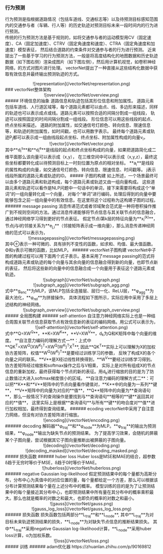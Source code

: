 ### 行为预测
行为预测是指根据道路情况（包括车道线、交通标志等）以及待预测目标感知范围内的交通参与者（车辆、行人等）的历史轨迹对预测目标未来一段时间内的行为进行预测。  
传统的行为预测方法是基于规则的，如将交通参与者的运动模型用CV（固定速度）、CA（固定加速度）、CTRV（固定角速度和速度）、CTRA（固定角速度和加速度）模型表征，
然后结合道路的约束条件对交通参与者的行为进行预测。 
近来提出了一些基于学习的行为预测方法，一般是将高度结构化的地图数据和历史轨迹数据（如下图右侧）渲染成图片（如下图左侧），然后用计算机视觉，如卷积神经网络，的方式对图片进行处理。
vectorNet提出了一种直接从这些结构化数据中获取有效信息并最终输出预测轨迹的方式。
<center> 
![representation](/vectorNet/representation.png)
</center> 
### vectorNet整体架构
<center> 
![overview](/vectorNet/overview.png)
</center> 
##### 环境信息的抽象
道路信息和轨迹包括其形位信息和附加属性。
道路元素包括车道线、人行道区域等，每个道路元素都可以由点、线、多边形来描述，同样的轨迹也可以表示成点或线。道路元素可以按照合适的间隔分割成一组线段，
轨迹可以按照固定的时间间隔分割成一组线段。
形位信息可以用这些线段的起点、终点坐标来描述。
道路的附加属性，如交通信号灯颜色、转向信息、限速信息等，和轨迹的附加属性，如时间戳，也可以用数字表示。
最终每个道路元素或轨迹P<sub>j</sub>都可以表示成一组由线段起点坐标、终点坐标、附加属性构成的向量v<sub>i</sub>，
<center> 
![vector](/vectorNet/vector.png)
</center> 
其中**d<sub>i</sub><sup>s</sup>**和**d<sub>i</sub><sup>e</sup>**是线段的起点和终点坐标构成的向量，如果把道路简化成二维平面那么该向量可以表示成（x,y），
在三维空间中可以表示成（x,y,z），最终这些坐标都要转化成以待预测目标上一时刻位置为原点的相对坐标。
**a<sub>i</sub>**是线段的属性构成的向量，如交通信号灯颜色、转向信息、限速信息、时间戳等。
j表示线段所属的道路元素或轨迹的ID。
##### 子图的构建
如上所述，一个场景最终可以由多个道路元素和轨迹构成，每个道路元素或轨迹又由一组向量构成。
这些道路元素和轨迹可以看作是NLP问题中一句话中的单词，接下来需要将构成这个“单词”的一组向量转化成一个向量，
对每个“单词”进行编码，处理后得到的向量中要能够包含之前一组向量中的有效信息。在这里将这个过程称为这构建子图的过程。
###### message passing
消息传递范式或者邻域聚合范式是一种将卷积操作推广到不规则空间的方法。通过消息传递能够将节点信息与其关联节点的信息融合，通过神经网络学习得到更好的节点表征。
假定节点i第k层的特征向量为**x<sub>i</sub><sup>(k)</sup>**，节点j与i的邻接关系为**e<sub>j,i</sub>**（邻接矩阵表示成一维向量），那么消息传递神经网络的范式可以表示为，
<center> 
![messagepassing](/vectorNet/messagepassing.png)
</center> 
其中⊕表示一种可微的、具有排列不变性的函数，如求和、均值、最大值函数。Φ和γ表示可微的函数，比如MLP。
###### vectorNet子图构建
vectorNet中子图的构建过程可以用下面两个式子表示。基本采用了message passing的范式将构成道路元素或轨迹的每个向量与其余向量的信息融合得到新的向量，也即节点新的表征，
然后将这些新的向量中的信息融合成一个向量用于表征这个道路元素或轨迹。
<center> 
![subgraph](/vectorNet/subgraph.png)
</center> 
<center> 
![subgraph_agg](/vectorNet/subgraph_agg.png)
</center> 
式中**g<sub>enc</sub>**为MLP，该MLP包括全连接层、层归一化、ReLU层，**φ<sub>agg</sub>**为最大池化，**φ<sub>rel</sub>**为拼接操作。
具体流程如下图所示，实际应用中采用了多层上述结构的神经网络。
<center> 
![subgraph_overview](/vectorNet/subgraph_overview.png)
</center> 
##### 全局图构建
###### self-attention
自注意力神经网络实际上也是一种结合周围关联节点信息获取节点有效信息新的表征的编码网络。用公式可以表示为，
<center> 
![self-attention](/vectorNet/self-attention.png)
</center> 
式中**Q=XW<sup>Q</sup>**，**K=XW<sup>K</sup>**，**V=XW<sup>V</sup>**，d<sub>k</sub>为Q和K矩阵中每个向量的维度。  
**自注意力编码的理解方式一**：上式中**QK<sup>T</sup>=XW<sup>Q</sup>(XW<sup>K</sup>)<sup>T</sup>=XW<sup>Q</sup>(W<sup>K</sup>)<sup>T</sup>X<sup>T</sup>**,
因此**QK<sup>T</sup>**实际上可以理解为X的加权协方差矩阵，权值**W<sup>Q</sup>(W<sup>K</sup>)<sup>T</sup>**是要经过训练学习的参数，
反映了构成X的各个向量之间的联系。**V**是X经过线性转换得到，**W<sup>V</sup>**要经过训练学习得到。协方差矩阵经过缩放和softmax操作之后与V相乘，
实际上是对所有组成X的节点信息的重新加权，最终获得每个节点的新的表征。用d<sub>k</sub>进行缩放的目的是为了防止数值过大进入softmax梯度很小的区域。  
**自注意力编码的理解方式二**：可以把**K**和**V**矩阵中的节点向量看作键值对，**K**中的向量为一系列**键**，
**V**矩阵中的向量为对应的**值**，**Q**矩阵中的向量为**查询语句**，那么一般情况下的查询操作是要找到与**查询语句**相等的**键**返回其对应的**值**，
这里实际上是根据**查询语句**与所有**键**的吻合度对**值**进行加权相加，最终得到查询结果。
###### ecoding
vectorNet中采用了自注意力网络，但没有对协方差矩阵进行缩放。
<center> 
![encoding](/vectorNet/encoding.png)
</center> 
###### decoding
解码器**φ<sub>traj</sub>**和**φ<sub>node</sub>**为MLP。**φ<sub>traj</sub>**的输出为预测结果，**φ<sub>node</sub>**输出为缺失节点的预测结果。
为了提高学习效果，会随机的屏蔽某个子图向量，尝试根据其它子图向量推断出被屏蔽的子图向量。
<center> 
![decoding](/vectorNet/decoding.png)
</center> 
<center> 
![decoding_masked](/vectorNet/decoding_masked.png)
</center> 
##### 损失函数
###### huber loss
Huber loss是MSE和MAE的结合，超参数δ趋于无穷时等价于MSE，δ趋于0时等价于MAE。
<center> 
![huberloss](/vectorNet/huberloss.png)
</center> 
###### negative Gaussian log-likelihood
假定预测结果中的每个量都为高斯分布，分布中心为真值中的对应位置的量，每个量都给定一个方差，那么可以根据该分布计算预测结果每个量在上述分布中的概率。
模型训练的目的是为了让预测结果中的每个量接近其分布中心，也即预测结果中所有量在其分布中的概率乘积最大。那么也就是概率的对数之和最大，也即负的概率的对数之和最小。
<center> 
![gauss](/vectorNet/gauss.png)
</center>
<center> 
![gauss_log_loss](/vectorNet/gauss_log_loss.png)
</center>
###### 损失函数
损失函数包括两部分**L<sub>traj</sub>**和**L<sub>node</sub>**, 其中**L<sub>traj</sub>**为对目标未来轨迹预测结果的损失，**L<sub>node</sub>**为对缺失节点信息的推断结果损失。
其中**L<sub>traj</sub>**采用negative Gaussian log-likelihood计算，**L<sub>node</sub>**采用huber loss计算，α为加权系数。
<center> 
![loss](/vectorNet/loss.png)
</center> 
##### 训练
###### adam优化器
https://zhuanlan.zhihu.com/p/90169812